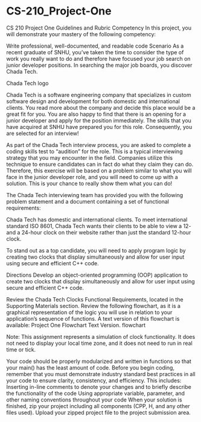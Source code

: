 # CS-210_Project-One

CS 210 Project One Guidelines and Rubric
Competency
In this project, you will demonstrate your mastery of the following competency:

Write professional, well-documented, and readable code
Scenario
As a recent graduate of SNHU, you’ve taken the time to consider the type of work you really want to do and therefore have focused your job search on junior developer positions. In searching the major job boards, you discover Chada Tech.

Chada Tech logo

Chada Tech is a software engineering company that specializes in custom software design and development for both domestic and international clients. You read more about the company and decide this place would be a great fit for you. You are also happy to find that there is an opening for a junior developer and apply for the position immediately. The skills that you have acquired at SNHU have prepared you for this role. Consequently, you are selected for an interview!

As part of the Chada Tech interview process, you are asked to complete a coding skills test to “audition” for the role. This is a typical interviewing strategy that you may encounter in the field. Companies utilize this technique to ensure candidates can in fact do what they claim they can do. Therefore, this exercise will be based on a problem similar to what you will face in the junior developer role, and you will need to come up with a solution. This is your chance to really show them what you can do!

The Chada Tech interviewing team has provided you with the following problem statement and a document containing a set of functional requirements:

Chada Tech has domestic and international clients. To meet international standard ISO 8601, Chada Tech wants their clients to be able to view a 12- and a 24-hour clock on their website rather than just the standard 12-hour clock.

To stand out as a top candidate, you will need to apply program logic by creating two clocks that display simultaneously and allow for user input using secure and efficient C++ code.

Directions
Develop an object-oriented programming (OOP) application to create two clocks that display simultaneously and allow for user input using secure and efficient C++ code.

Review the Chada Tech Clocks Functional Requirements, located in the Supporting Materials section.
Review the following flowchart, as it is a graphical representation of the logic you will use in relation to your application’s sequence of functions. A text version of this flowchart is available: Project One Flowchart Text Version.
flowchart

Note: This assignment represents a simulation of clock functionality. It does not need to display your local time zone, and it does not need to run in real time or tick.

Your code should be properly modularized and written in functions so that your main() has the least amount of code.
Before you begin coding, remember that you must demonstrate industry standard best practices in all your code to ensure clarity, consistency, and efficiency. This includes:
Inserting in-line comments to denote your changes and to briefly describe the functionality of the code
Using appropriate variable, parameter, and other naming conventions throughout your code
When your solution is finished, zip your project including all components (CPP, H, and any other files used).
Upload your zipped project file to the project submission area.
